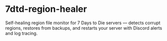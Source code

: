 # 7dtd-region-healer
Self-healing region file monitor for 7 Days to Die servers — detects corrupt regions, restores from backups, and restarts your server with Discord alerts and log tracing.

